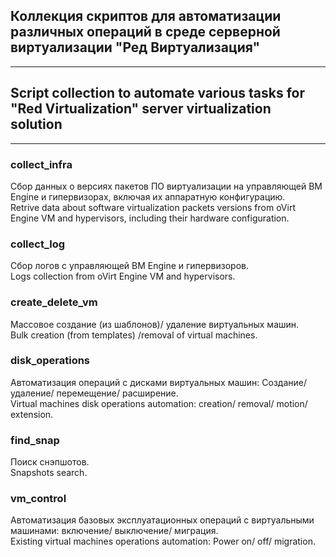 ## Коллекция скриптов для автоматизации различных операций в среде серверной виртуализации "Ред Виртуализация"
---
## Script collection to automate various tasks for "Red Virtualization" server virtualization solution
---

### collect_infra  

Сбор данных о версиях пакетов ПО виртуализации на управляющей ВМ Engine и гипервизорах, включая их аппаратную конфигурацию.  
Retrive data about software virtualization packets versions from oVirt Engine VM and hypervisors, including their hardware configuration.  

### collect_log  

Сбор логов с управляющей ВМ Engine и гипервизоров.  
Logs collection from oVirt Engine VM and hypervisors.

###  create_delete_vm  

Массовое создание (из шаблонов)/ удаление виртуальных машин.  
Bulk creation (from templates) /removal of virtual machines.  

### disk_operations  

Автоматизация операций с дисками виртуальных машин: Создание/ удаление/ перемещение/ расширение.  
Virtual machines disk operations automation: creation/ removal/ motion/ extension.

### find_snap  

Поиск снэпшотов.  
Snapshots search.

### vm_control  

Автоматизация базовых эксплуатационных операций с виртуальными машинами: включение/ выключение/ миграция.  
Existing virtual machines operations automation: Power on/ off/ migration.




